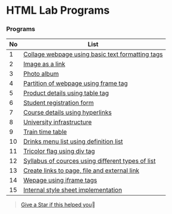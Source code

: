 # HTML Lab Programs

### Programs
No | List
---| -------------
1  | [Collage webpage using basic text formatting tags](https://nasw1h.github.io/CS1-HTML/#/md/01)
2  | [Image as a link](https://nasw1h.github.io/CS1-HTML/#/md/02)
3  | [Photo album](https://nasw1h.github.io/CS1-HTML/#/md/03)
4  | [Partition of webpage using frame tag](https://nasw1h.github.io/CS1-HTML/#/md/04)
5  | [Product details using table tag](https://nasw1h.github.io/CS1-HTML/#/md/05)
6  | [Student registration form](https://nasw1h.github.io/CS1-HTML/#/md/06)
7  | [Course details using hyperlinks](https://nasw1h.github.io/CS1-HTML/#/md/07)
8  | [University infrastructure](https://nasw1h.github.io/CS1-HTML/#/md/08)
9  | [Train time table](https://nasw1h.github.io/CS1-HTML/#/md/09)
10 | [Drinks menu list using definition list](https://nasw1h.github.io/CS1-HTML/#/md/10)
11 | [Tricolor flag using div tag](https://nasw1h.github.io/CS1-HTML/#/md/11)
12 | [Syllabus of cources using different types of list](https://nasw1h.github.io/CS1-HTML/#/md/12)
13 | [Create links to page, file and external link](https://nasw1h.github.io/CS1-HTML/#/md/13)
14 | [Wepage using iframe tags](https://nasw1h.github.io/CS1-HTML/#/md/14)
15 | [Internal style sheet implementation](https://nasw1h.github.io/CS1-HTML/#/md/15)

> [Give a Star if this helped you](https://github.com/nasw1h/CS1-HTML)🌟
